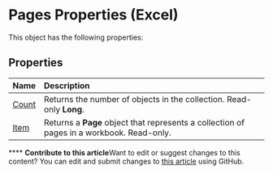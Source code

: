 
# Pages Properties (Excel)
This object has the following properties:

## Properties



|**Name**|**Description**|
|:-----|:-----|
| [Count](8057db6b-1f13-3950-5508-0bbcec892359.md)|Returns the number of objects in the collection. Read-only  **Long**.|
| [Item](d5e15285-cdf8-f7dd-8a10-e7b045f76b7f.md)|Returns a  **Page** object that represents a collection of pages in a workbook. Read-only.|

****   **Contribute to this article**Want to edit or suggest changes to this content? You can edit and submit changes to  [this article](https://github.com/jhershey00/VBA_Excel_Test/OpenXMLCon/articles/a72d5ef6-fcb9-4c99-a0fe-42de9f6530e1.md) using GitHub.

